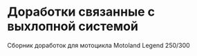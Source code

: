 # Доработки связанные с выхлопной системой
Сборник доработок для мотоцикла Motoland Legend 250/300

